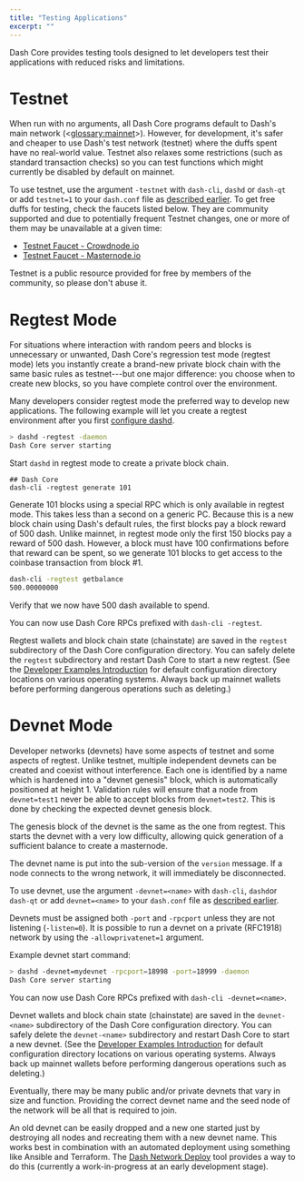 ```yaml
---
title: "Testing Applications"
excerpt: ""
---
```

Dash Core provides testing tools designed to let developers test their applications with reduced risks and limitations.

# Testnet

When run with no arguments, all Dash Core programs default to Dash's main network (<<glossary:mainnet>>). However, for development, it's safer and cheaper to use Dash's test network (testnet) where the duffs spent have no real-world value. Testnet also relaxes some restrictions (such as standard transaction checks) so you can test functions which might currently be disabled by default on mainnet.

To use testnet, use the argument `-testnet` with `dash-cli`, `dashd` or `dash-qt` or add `testnet=1` to your `dash.conf` file as [described earlier](core-examples-configuration-file).  To get free duffs for testing, check the faucets listed below. They are community supported and due to potentially frequent Testnet changes, one or more of them may be unavailable at a given time:

* [Testnet Faucet - Crowdnode.io](http://faucet.test.dash.crowdnode.io/)
* [Testnet Faucet - Masternode.io](http://test.faucet.masternode.io/)

Testnet is a public resource provided for free by members of the community, so please don't abuse it.

# Regtest Mode

For situations where interaction with random peers and blocks is unnecessary or unwanted, Dash Core's regression test mode (regtest mode) lets you instantly create a brand-new private block chain with the same basic rules as testnet---but one major difference: you choose when to create new blocks, so you have complete control over the environment.

Many developers consider regtest mode the preferred way to develop new applications. The following example will let you create a regtest environment after you first [configure dashd](core-examples-configuration-file).

``` bash
> dashd -regtest -daemon
Dash Core server starting
```

Start `dashd` in regtest mode to create a private block chain.

``` text
## Dash Core
dash-cli -regtest generate 101
```

Generate 101 blocks using a special RPC which is only available in regtest mode. This takes less than a second on a generic PC. Because this is a new block chain using Dash's default rules, the first blocks pay a block reward of 500 dash.  Unlike mainnet, in regtest mode only the first 150 blocks pay a reward of 500 dash. However, a block must have 100 confirmations before that reward can be spent, so we generate 101 blocks to get access to the coinbase transaction from block #1.

``` bash
dash-cli -regtest getbalance
500.00000000
```

Verify that we now have 500 dash available to spend.

You can now use Dash Core RPCs prefixed with `dash-cli -regtest`.

Regtest wallets and block chain state (chainstate) are saved in the `regtest` subdirectory of the Dash Core configuration directory. You can safely delete the `regtest` subdirectory and restart Dash Core to start a new regtest. (See the [Developer Examples Introduction](core-examples-introduction) for default configuration directory locations on various operating systems. Always back up mainnet wallets before performing dangerous operations such as deleting.)

# Devnet Mode

Developer networks (devnets) have some aspects of testnet and some aspects of regtest. Unlike testnet, multiple independent devnets can be created and coexist without interference. Each one is identified by a name which is hardened into a "devnet genesis" block, which is automatically positioned at height 1. Validation rules will ensure that a node from `devnet=test1` never be able to accept blocks from `devnet=test2`. This is done by checking the expected devnet genesis block.

The genesis block of the devnet is the same as the one from regtest. This starts the devnet with a very low difficulty, allowing quick generation of a sufficient balance to create a masternode.

The devnet name is put into the sub-version of the `version` message. If a node connects to the wrong network, it will immediately be disconnected.

To use devnet, use the argument `-devnet=<name>` with `dash-cli`, `dashd`or `dash-qt` or add `devnet=<name>` to your `dash.conf` file as [described earlier](core-examples-configuration-file).

Devnets must be assigned both `-port` and `-rpcport` unless they are not listening (`-listen=0`). It is possible to run a devnet on a private (RFC1918) network by using the `-allowprivatenet=1` argument.

Example devnet start command:

``` bash
> dashd -devnet=mydevnet -rpcport=18998 -port=18999 -daemon
Dash Core server starting
```

You can now use Dash Core RPCs prefixed with `dash-cli -devnet=<name>`.

Devnet wallets and block chain state (chainstate) are saved in the `devnet-<name>` subdirectory of the Dash Core configuration directory. You can safely delete the `devnet-<name>` subdirectory and restart Dash Core to start a new devnet. (See the [Developer Examples Introduction](core-examples-introduction) for default configuration directory locations on various operating systems. Always back up mainnet wallets before performing dangerous operations such as deleting.)

Eventually, there may be many public and/or private devnets that vary in size and function. Providing the correct devnet name and the seed node of the network will be all that is required to join.

An old devnet can be easily dropped and a new one started just by destroying all nodes and recreating them with a new devnet name. This works best in combination with an automated deployment using something like Ansible and Terraform. The [Dash Network Deploy](https://github.com/dashpay/dash-cluster-ansible) tool provides a way to do this (currently a work-in-progress at an early development stage).
